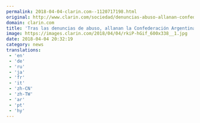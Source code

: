 ```yaml
---
permalink: 2018-04-04-clarin.com--1120717198.html
original: http://www.clarin.com/sociedad/denuncias-abuso-allanan-confederacion-argentina-gimnasia_0_SJ67g3fsG.html
domain: clarin.com
title: 'Tras las denuncias de abuso, allanan la Confederación Argentina de Gimnasia'
image: https://images.clarin.com/2018/04/04/rkiP-hGif_600x338__1.jpg
date: 2018-04-04 20:32:19
category: news
translations: 
 - 'en'
 - 'de'
 - 'ru'
 - 'ja'
 - 'fr'
 - 'it'
 - 'zh-CN'
 - 'zh-TW'
 - 'ar'
 - 'pt'
 - 'hy'
---
```


